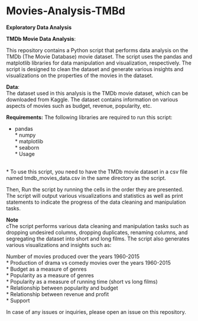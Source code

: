 # Movies-Analysis-TMBd
**Exploratory Data Analysis** 

**TMDb Movie Data Analysis**: 

This repository contains a Python script that performs data analysis on the TMDb (The Movie Database) movie dataset. The script uses the pandas and matplotlib libraries for data manipulation and visualization, respectively. The script is designed to clean the dataset and generate various insights and visualizations on the properties of the movies in the dataset.

**Data**: 
<br /> The dataset used in this analysis is the TMDb movie dataset, which can be downloaded from Kaggle. The dataset contains information on various aspects of movies such as budget, revenue, popularity, etc.

**Requirements:** 
The following libraries are required to run this script:

* pandas
<br /> * numpy
<br /> * matplotlib
<br /> * seaborn
<br /> * Usage

<br /> * To use this script, you need to have the TMDb movie dataset in a csv file named tmdb_movies_data.csv in the same directory as the script.

Then, Run the script by running the cells in the order they are presented. The script will output various visualizations and statistics as well as print statements to indicate the progress of the data cleaning and manipulation tasks.

**Note**
<br /> cThe script performs various data cleaning and manipulation tasks such as dropping undesired columns, dropping duplicates, renaming columns, and segregating the dataset into short and long films. The script also generates various visualizations and insights such as:

Number of movies produced over the years 1960-2015
<br /> * Production of drama vs comedy movies over the years 1960-2015
<br /> * Budget as a measure of genres
<br /> * Popularity as a measure of genres
<br /> * Popularity as a measure of running time (short vs long films)
<br /> * Relationship between popularity and budget
<br /> * Relationship between revenue and profit
<br /> * Support

In case of any issues or inquiries, please open an issue on this repository.
